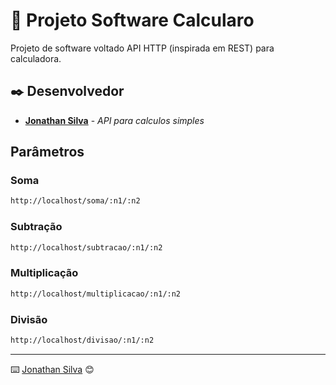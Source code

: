 # 🚀 Projeto Software Calcularo 
Projeto de software voltado API HTTP (inspirada em REST) para calculadora.

## ✒️ Desenvolvedor
* **[Jonathan Silva](https://github.com/Jonathan-inja)** - *API para calculos simples*

##  Parâmetros
### Soma
 ```md
 http://localhost/soma/:n1/:n2
 ```

### Subtração
```md
http://localhost/subtracao/:n1/:n2
```

### Multiplicação
```md
http://localhost/multiplicacao/:n1/:n2
```

### Divisão
```md
http://localhost/divisao/:n1/:n2
```

---
⌨️ [Jonathan Silva](https://github.com/Jonathan-inja) 😊

